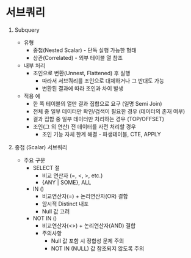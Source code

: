 # 서브쿼리
1. Subquery
    - 유형
      - 중첩(Nested Scalar) - 단독 실행 가능한 형태
      - 상관(Correlated) - 외부 테이블 열 참조
    - 내부 처리
      - 조인으로 변환(Unnest, Flattened) 후 실행
        - 따라서 서브쿼리를 조인으로 대체하거나 그 반대도 가능
        - 변환된 결과에 따라 조인과 차이 발생
    - 적용 예
      - 한 쪽 테이블의 열만 결과 집합으로 요구 (일명 Semi Join)
      - 전체 중 일부 데이터만 확인/검색이 필요한 경우 (데이터의 존재 여부)
      - 결과 집합 중 일부 데이터만 처리하는 경우 (TOP/OFFSET)
      - 조인(그 외 연산) 전 데이터를 사전 처리할 경우
        - 조인 기능 자체 한계 해결 - 파생테이블, CTE, APPLY


2. 중첩 (Scalar) 서브쿼리
   - 주요 구문
     - SELECT 절
       - 비교 연산자 (=, <, >, etc.)
       - {ANY | SOME}, ALL
     - IN ()
       - 비교연산자(=) + 논리연산자(OR) 결합
       - 암시적 Distinct 내포
       - Null 값 고려
     - NOT IN ()
       - 비교연산자(<>) + 논리연산자(AND) 결합
       - 주의사항 
         - Null 값 포함 시 정합성 문제 주의
         - NOT IN (NULL) 값 참조되지 않도록 주의